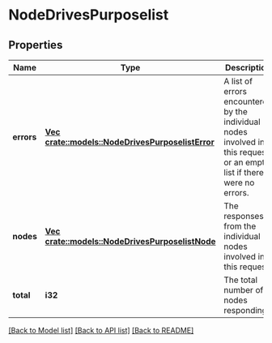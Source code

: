 # NodeDrivesPurposelist

## Properties
Name | Type | Description | Notes
------------ | ------------- | ------------- | -------------
**errors** | [**Vec <crate::models::NodeDrivesPurposelistError>**](NodeDrivesPurposelistError.md) | A list of errors encountered by the individual nodes involved in this request, or an empty list if there were no errors. | [optional] [default to null]
**nodes** | [**Vec <crate::models::NodeDrivesPurposelistNode>**](NodeDrivesPurposelistNode.md) | The responses from the individual nodes involved in this request. | [optional] [default to null]
**total** | **i32** | The total number of nodes responding. | [optional] [default to null]

[[Back to Model list]](../README.md#documentation-for-models) [[Back to API list]](../README.md#documentation-for-api-endpoints) [[Back to README]](../README.md)


